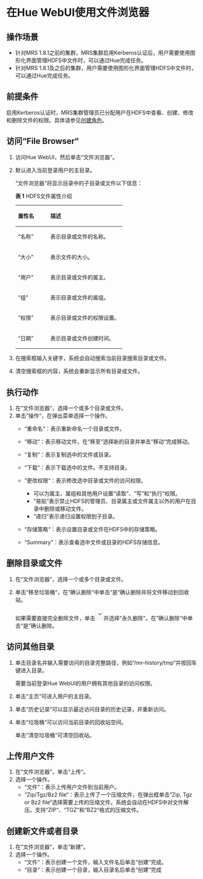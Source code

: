 # 在Hue WebUI使用文件浏览器<a name="ZH-CN_TOPIC_0050661081"></a>

## 操作场景<a name="zh-cn_topic_0049949145_section18334049192439"></a>

-   针对MRS 1.8.1之前的集群，MRS集群启用Kerberos认证后，用户需要使用图形化界面管理HDFS中文件时，可以通过Hue完成任务。
-   针对MRS 1.8.1及之后的集群，用户需要使用图形化界面管理HDFS中文件时，可以通过Hue完成任务。

## 前提条件<a name="zh-cn_topic_0049949145_section16114624192542"></a>

启用Kerberos认证时，MRS集群管理员已分配用户在HDFS中查看、创建、修改和删除文件的权限。具体请参见[创建角色](创建角色-安全.md)。

## 访问“File Browser“<a name="section66894515326"></a>

1.  访问Hue WebUI，然后单击“文件浏览器“。
2.  默认进入当前登录用户的主目录。

    “文件浏览器“将显示目录中的子目录或文件以下信息：

    **表 1**  HDFS文件属性介绍

    <a name="table4344895415333"></a>
    <table><thead align="left"><tr id="row4324098615333"><th class="cellrowborder" valign="top" width="30.259999999999998%" id="mcps1.2.3.1.1"><p id="p5244785615333"><a name="p5244785615333"></a><a name="p5244785615333"></a>属性名</p>
    </th>
    <th class="cellrowborder" valign="top" width="69.74000000000001%" id="mcps1.2.3.1.2"><p id="p2041794715333"><a name="p2041794715333"></a><a name="p2041794715333"></a>描述</p>
    </th>
    </tr>
    </thead>
    <tbody><tr id="row3939615315333"><td class="cellrowborder" valign="top" width="30.259999999999998%" headers="mcps1.2.3.1.1 "><p id="p4862183015333"><a name="p4862183015333"></a><a name="p4862183015333"></a><span class="parmname" id="parmname1285896615333"><a name="parmname1285896615333"></a><a name="parmname1285896615333"></a>“名称”</span></p>
    </td>
    <td class="cellrowborder" valign="top" width="69.74000000000001%" headers="mcps1.2.3.1.2 "><p id="p4605411915333"><a name="p4605411915333"></a><a name="p4605411915333"></a>表示目录或文件的名称。</p>
    </td>
    </tr>
    <tr id="row4062230615333"><td class="cellrowborder" valign="top" width="30.259999999999998%" headers="mcps1.2.3.1.1 "><p id="p3697181115333"><a name="p3697181115333"></a><a name="p3697181115333"></a><span class="parmname" id="parmname1902105915333"><a name="parmname1902105915333"></a><a name="parmname1902105915333"></a>“大小”</span></p>
    </td>
    <td class="cellrowborder" valign="top" width="69.74000000000001%" headers="mcps1.2.3.1.2 "><p id="p4192673415333"><a name="p4192673415333"></a><a name="p4192673415333"></a>表示文件的大小。</p>
    </td>
    </tr>
    <tr id="row4137987115333"><td class="cellrowborder" valign="top" width="30.259999999999998%" headers="mcps1.2.3.1.1 "><p id="p207245315333"><a name="p207245315333"></a><a name="p207245315333"></a><span class="parmname" id="parmname3005643415333"><a name="parmname3005643415333"></a><a name="parmname3005643415333"></a>“用户”</span></p>
    </td>
    <td class="cellrowborder" valign="top" width="69.74000000000001%" headers="mcps1.2.3.1.2 "><p id="p3365104215333"><a name="p3365104215333"></a><a name="p3365104215333"></a>表示目录或文件的属主。</p>
    </td>
    </tr>
    <tr id="row5652215215333"><td class="cellrowborder" valign="top" width="30.259999999999998%" headers="mcps1.2.3.1.1 "><p id="p6343523615333"><a name="p6343523615333"></a><a name="p6343523615333"></a><span class="parmname" id="parmname3687452115333"><a name="parmname3687452115333"></a><a name="parmname3687452115333"></a>“组”</span></p>
    </td>
    <td class="cellrowborder" valign="top" width="69.74000000000001%" headers="mcps1.2.3.1.2 "><p id="p3798050615333"><a name="p3798050615333"></a><a name="p3798050615333"></a>表示目录或文件的属组。</p>
    </td>
    </tr>
    <tr id="row6065221515333"><td class="cellrowborder" valign="top" width="30.259999999999998%" headers="mcps1.2.3.1.1 "><p id="p1489163915333"><a name="p1489163915333"></a><a name="p1489163915333"></a><span class="parmname" id="parmname3893732815333"><a name="parmname3893732815333"></a><a name="parmname3893732815333"></a>“权限”</span></p>
    </td>
    <td class="cellrowborder" valign="top" width="69.74000000000001%" headers="mcps1.2.3.1.2 "><p id="p6537214315333"><a name="p6537214315333"></a><a name="p6537214315333"></a>表示目录或文件的权限设置。</p>
    </td>
    </tr>
    <tr id="row1543296115333"><td class="cellrowborder" valign="top" width="30.259999999999998%" headers="mcps1.2.3.1.1 "><p id="p1388235915333"><a name="p1388235915333"></a><a name="p1388235915333"></a><span class="parmname" id="parmname899902415333"><a name="parmname899902415333"></a><a name="parmname899902415333"></a>“日期”</span></p>
    </td>
    <td class="cellrowborder" valign="top" width="69.74000000000001%" headers="mcps1.2.3.1.2 "><p id="p5072930415333"><a name="p5072930415333"></a><a name="p5072930415333"></a>表示目录或文件创建时间。</p>
    </td>
    </tr>
    </tbody>
    </table>

3.  在搜索框输入关键字，系统会自动搜索当前目录搜索目录或文件。
4.  清空搜索框的内容，系统会重新显示所有目录或文件。

## 执行动作<a name="section62998231540"></a>

1.  在“文件浏览器“，选择一个或多个目录或文件。
2.  单击“操作“，在弹出菜单选择一个操作。
    -   “重命名“：表示重新命名一个目录或文件。
    -   “移动“：表示移动文件，在“移至“选择新的目录并单击“移动“完成移动。
    -   “复制“：表示复制选中的文件或目录。
    -   “下载“：表示下载选中的文件。不支持目录。
    -   “更改权限“：表示修改选中目录或文件的访问权限。
        -   可以为属主、属组和其他用户设置“读取“、“写“和“执行“权限。
        -   “易贴“表示禁止HDFS的管理员、目录属主或文件属主以外的用户在目录中删除或移动文件。
        -   “递归“表示递归设置权限到子目录。

    -   “存储策略“：表示设置目录或文件在HDFS中的存储策略。
    -   “Summary“：表示查看选中文件或目录的HDFS存储信息。


## 删除目录或文件<a name="section2334570615428"></a>

1.  在“文件浏览器“，选择一个或多个目录或文件。
2.  单击“移至垃圾桶“，在“确认删除“中单击“是“确认删除并将文件移动到回收站。

    如果需要直接完全删除文件，单击![](figures/icon_mrs_undo1.jpg)并选择“永久删除“。在“确认删除“中单击“是“确认删除。


## 访问其他目录<a name="section4838881415445"></a>

1.  单击目录名并输入需要访问的目录完整路径，例如“/mr-history/tmp“并按回车键进入目录。

    需要当前登录Hue WebUI的用户拥有其他目录的访问权限。

2.  单击“主页“可进入用户的主目录。
3.  单击“历史记录“可以显示最近访问目录的历史记录，并重新访问。
4.  单击“垃圾桶“可以访问当前目录的回收站空间。

    单击“清空垃圾桶“可清空回收站。


## 上传用户文件<a name="section5192645015514"></a>

1.  在“文件浏览器“，单击“上传“。
2.  选择一个操作。
    -   “文件“：表示上传用户文件到当前用户。
    -   “Zip/Tgz/Bz2 file“：表示上传了一个压缩文件，在弹出框单击“Zip, Tgz or Bz2 file“选择需要上传的压缩文件。系统会自动在HDFS中对文件解压。支持“ZIP“、“TGZ“和“BZ2“格式的压缩文件。


## 创建新文件或者目录<a name="section179653215528"></a>

1.  在“文件浏览器“，单击“新建“。
2.  选择一个操作。
    -   “文件“：表示创建一个文件，输入文件名后单击“创建“完成。
    -   “目录“：表示创建一个目录，输入目录名后单击“创建“完成


